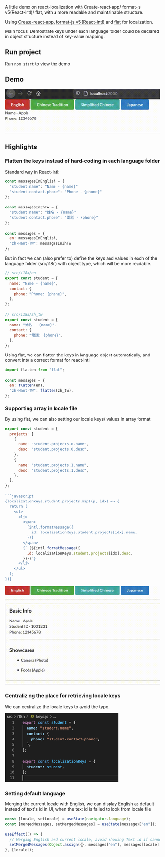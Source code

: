 A little demo on react-localization with Create-react-app/ format-js v5(React-intl)/ flat, with a more readable and maintainable structure.

Using [Create-react-app](https://github.com/facebook/create-react-app), 
[format-js v5 (React-intl)](https://www.npmjs.com/package/react-intl) and [flat](https://www.npmjs.com/package/flat) for localization.

Main focus: Demostrate keys under each language folder could be declared in object structure instead of key-value mapping.

## Run project

Run `npm start` to view the demo

## Demo

![Demo image](https://raw.githubusercontent.com/applelok/react-localization/master/src/img/demo.gif)

## Highlights

### Flatten the keys instead of hard-coding in each language folder
Standard way in React-intl:
  
```javascript
const messagesInEnglish = {
  "student.name": "Name - {name}"
  "student.contact.phone": "Phone - {phone}"
};
  
const messagesInZhTw = {
  "student.name": "姓名 - {name}"
  "student.contact.phone": "電話 - {phone}"
}; 

const messages = {
  en: messagesInEnglish,
  "zh-Hant-TW": messagesInZhTw
};

```

But in fact we can (also prefer to) define the keys and values in each of the language folder (src/i18n) with object type, which will be more readable.

```javascript
// src/i18n/en
export const student = {
  name: "Name - {name}",
  contact: {
    phone: "Phone: {phone}",
  },
};

// src/i18n/zh_tw
export const student = {
  name: "姓名 - {name}",
  contact: {
    phone: "電話: {phone}",
  },
};
```

Using flat, we can flatten the keys in language object automatically, and convert into a correct format for react-intl

```javascript
import flatten from "flat";

const messages = {
  en: flatten(en),
  "zh-Hant-TW": flatten(zh_tw),
};
```

### Supporting array in locale file
By using flat, we can also setting our locale keys/ values in array format

```javascript
export const student = {
  projects: [
    {
      name: "student.projects.0.name",
      desc: "student.projects.0.desc",
    },
    {
      name: "student.projects.1.name",
      desc: "student.projects.1.desc",
    },
  ],
};

```javascript
{localizationKeys.student.projects.map((p, idx) => {
  return (
    <ul>
      <li>
        <span>
          {intl.formatMessage({
            id: localizationKeys.student.projects[idx].name,
          })}
        </span>
        {` (${intl.formatMessage({
          id: localizationKeys.student.projects[idx].desc,
        })})`}
      </li>
    </ul>
  );
})}
```

![array_locale](https://github.com/applelok/react-localization/blob/master/src/img/array_convert.gif)


### Centralizing the place for retrieving locale keys
We can centralize the locale keys to avoid the typo.

![locale keys centralized image](https://raw.githubusercontent.com/applelok/react-localization/master/src/img/locale_keys_centralized.png)


### Setting default language
Merging the current locale with English, we can display English as default instead of text's id in UI, when the text id is failed to look from locale file

```javascript
const [locale, setLocale] = useState(navigator.language);
const [mergedMessages, setMergedMessages] = useState(messages["en"]);

useEffect(() => {
  // Merging English and current locale, avoid showing Text id if cannot look for the translate in locale file
  setMergedMessages(Object.assign({}, messages["en"], messages[locale]));
}, [locale]);
```
